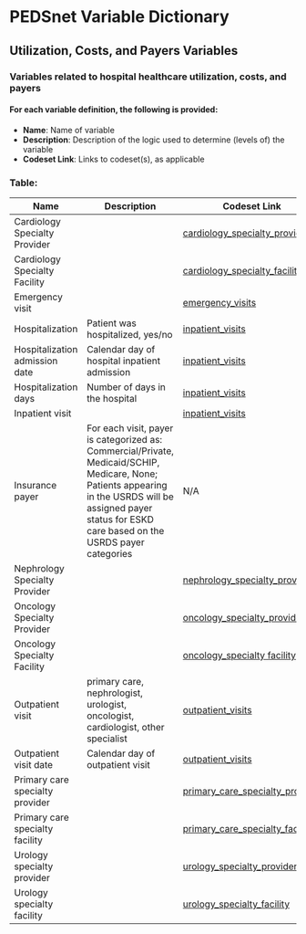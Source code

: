 # PEDSnet Variable Dictionary

## Utilization, Costs, and Payers Variables

### Variables related to hospital healthcare utilization, costs, and payers

#### For each variable definition, the following is provided:
* **Name**: Name of variable
* **Description**: Description of the logic used to determine (levels of) the variable
* **Codeset Link**: Links to codeset(s), as applicable
### Table:

| Name | Description | Codeset Link |
|------|-------------|--------------|
| Cardiology Specialty Provider | | [cardiology_specialty_provider](https://github.com/PRESERVE-Coordinating-Center/preserve_codesets/blob/main/visit/cardiology_spec_prov.csv) |
| Cardiology Specialty Facility | | [cardiology_specialty_facility](https://github.com/PRESERVE-Coordinating-Center/preserve_codesets/blob/main/visit/cardiology_spec_fac.csv)
| Emergency visit | | [emergency_visits](https://github.com/PRESERVE-Coordinating-Center/preserve_codesets/blob/main/visit/emergency_visits.csv) |
| Hospitalization | Patient was hospitalized, yes/no | [inpatient_visits](https://github.com/PRESERVE-Coordinating-Center/preserve_codesets/blob/main/visit/inpatient_visits.csv) |
| Hospitalization admission date | Calendar day of hospital inpatient admission | [inpatient_visits](https://github.com/PRESERVE-Coordinating-Center/preserve_codesets/blob/main/visit/inpatient_visits.csv) |
| Hospitalization days | Number of days in the hospital | [inpatient_visits](https://github.com/PRESERVE-Coordinating-Center/preserve_codesets/blob/main/visit/inpatient_visits.csv) |
| Inpatient visit | | [inpatient_visits](https://github.com/PRESERVE-Coordinating-Center/preserve_codesets/blob/main/visit/inpatient_visits.csv) |
| Insurance payer | For each visit, payer is categorized as: Commercial/Private, Medicaid/SCHIP, Medicare, None; Patients appearing in the USRDS will be assigned payer status for ESKD care based on the USRDS payer categories | N/A |
| Nephrology Specialty Provider | | [nephrology_specialty_provider](https://github.com/PRESERVE-Coordinating-Center/preserve_codesets/blob/main/visit/nephrology_spec_prov.csv) |
| Oncology Specialty Provider | | [oncology_specialty_provider](https://github.com/PRESERVE-Coordinating-Center/preserve_codesets/blob/main/visit/oncology_spec_prov.csv) |
| Oncology Specialty Facility | | [oncology_specialty facility](https://github.com/PRESERVE-Coordinating-Center/preserve_codesets/blob/main/visit/oncology_spec_fac.csv) | 
| Outpatient visit | primary care, nephrologist, urologist, oncologist, cardiologist, other specialist | [outpatient_visits](https://github.com/PRESERVE-Coordinating-Center/preserve_codesets/blob/main/visit/outpatient_visits.csv) |
| Outpatient visit date | Calendar day of outpatient visit | [outpatient_visits](https://github.com/PRESERVE-Coordinating-Center/preserve_codesets/blob/main/visit/outpatient_visits.csv) |
| Primary care specialty provider | | [primary_care_specialty_provider](https://github.com/PRESERVE-Coordinating-Center/preserve_codesets/blob/main/visit/primary_care_spec_prov.csv) |
| Primary care specialty facility | | [primary_care_specialty_facility](https://github.com/PRESERVE-Coordinating-Center/preserve_codesets/blob/main/visit/primary_care_spec_fac.csv) |
| Urology specialty provider | | [urology_specialty_provider](https://github.com/PRESERVE-Coordinating-Center/preserve_codesets/blob/main/visit/urology_spec_prov.csv) |
| Urology specialty facility | | [urology_specialty_facility](https://github.com/PRESERVE-Coordinating-Center/preserve_codesets/blob/main/visit/urology_spec_fac.csv) |
